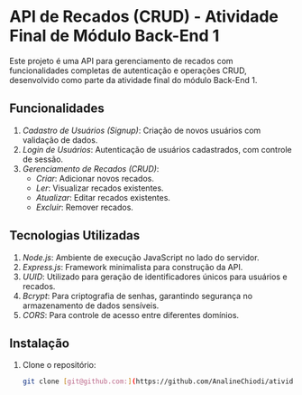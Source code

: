 # API de Recados (CRUD) - Atividade Final de Módulo Back-End 1

Este projeto é uma API para gerenciamento de recados com funcionalidades completas de autenticação e operações CRUD, desenvolvido como parte da atividade final do módulo Back-End 1.

## Funcionalidades

1. *Cadastro de Usuários (Signup)*: Criação de novos usuários com validação de dados.
2. *Login de Usuários*: Autenticação de usuários cadastrados, com controle de sessão.
3. *Gerenciamento de Recados (CRUD)*:
   - *Criar*: Adicionar novos recados.
   - *Ler*: Visualizar recados existentes.
   - *Atualizar*: Editar recados existentes.
   - *Excluir*: Remover recados.

## Tecnologias Utilizadas

1. *Node.js*: Ambiente de execução JavaScript no lado do servidor.
2. *Express.js*: Framework minimalista para construção da API.
3. *UUID*: Utilizado para geração de identificadores únicos para usuários e recados.
4. *Bcrypt*: Para criptografia de senhas, garantindo segurança no armazenamento de dados sensíveis.
5. *CORS*: Para controle de acesso entre diferentes domínios.

## Instalação

1. Clone o repositório:
   ```bash
   git clone [git@github.com:](https://github.com/AnalineChiodi/atividade-final-express02.git)
